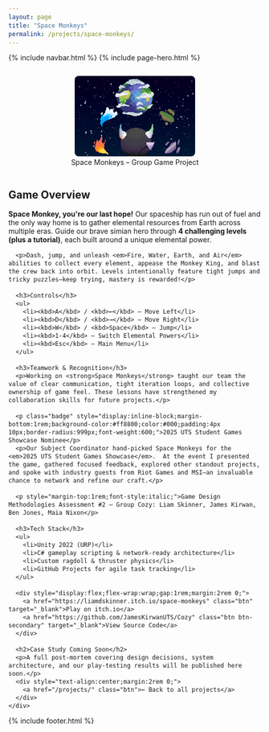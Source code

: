 ```yaml
---
layout: page
title: "Space Monkeys"
permalink: /projects/space-monkeys/
---
```


{% include navbar.html %}
{% include page-hero.html %}
<div class="page-content-container">
  <div class="project-detail">
    <div class="details">
      <div style="display:flex;flex-wrap:wrap;gap:2rem;align-items:center;justify-content:center;">
        <figure style="flex:1;min-width:250px;text-align:center;">
          <img src="/assets/images/SpaceMonkeys.png" alt="Space Monkeys pixel art hero image" style="max-width:100%;border-radius:8px;image-rendering:pixelated;image-rendering:crisp-edges;"/>
          <figcaption>Space Monkeys – Group Game Project</figcaption>
        </figure>
      </div>
      <h2>Game Overview</h2>
      <p><strong>Space Monkey, you're our last hope!</strong> Our spaceship has run out of fuel and the only way home is to gather elemental resources from Earth across multiple eras.  Guide our brave simian hero through <strong>4 challenging levels (plus a tutorial)</strong>, each built around a unique elemental power.</p>

      <p>Dash, jump, and unleash <em>Fire, Water, Earth, and Air</em> abilities to collect every element, appease the Monkey King, and blast the crew back into orbit. Levels intentionally feature tight jumps and tricky puzzles—keep trying, mastery is rewarded!</p>

      <h3>Controls</h3>
      <ul>
        <li><kbd>A</kbd> / <kbd>←</kbd> — Move Left</li>
        <li><kbd>D</kbd> / <kbd>→</kbd> — Move Right</li>
        <li><kbd>W</kbd> / <kbd>Space</kbd> — Jump</li>
        <li><kbd>1-4</kbd> — Switch Elemental Powers</li>
        <li><kbd>Esc</kbd> — Main Menu</li>
      </ul>

      <h3>Teamwork & Recognition</h3>
      <p>Working on <strong>Space Monkeys</strong> taught our team the value of clear communication, tight iteration loops, and collective ownership of game feel. These lessons have strengthened my collaboration skills for future projects.</p>

      <p class="badge" style="display:inline-block;margin-bottom:1rem;background-color:#ff8800;color:#000;padding:4px 10px;border-radius:999px;font-weight:600;">2025 UTS Student Games Showcase Nominee</p>
      <p>Our Subject Coordinator hand-picked Space Monkeys for the <em>2025 UTS Student Games Showcase</em>.  At the event I presented the game, gathered focused feedback, explored other standout projects, and spoke with industry guests from Riot Games and MSI—an invaluable chance to network and refine our craft.</p>

      <p style="margin-top:1rem;font-style:italic;">Game Design Methodologies Assessment #2 — Group Cozy: Liam Skinner, James Kirwan, Ben Jones, Maia Nixon</p>

      <h3>Tech Stack</h3>
      <ul>
        <li>Unity 2022 (URP)</li>
        <li>C# gameplay scripting & network-ready architecture</li>
        <li>Custom ragdoll & thruster physics</li>
        <li>GitHub Projects for agile task tracking</li>
      </ul>

      <div style="display:flex;flex-wrap:wrap;gap:1rem;margin:2rem 0;">
        <a href="https://liamdskinner.itch.io/space-monkeys" class="btn" target="_blank">Play on itch.io</a>
        <a href="https://github.com/JamesKirwanUTS/Cozy" class="btn btn-secondary" target="_blank">View Source Code</a>
      </div>

      <h2>Case Study Coming Soon</h2>
      <p>A full post-mortem covering design decisions, system architecture, and our play-testing results will be published here soon.</p>
      <div style="text-align:center;margin:2rem 0;">
        <a href="/projects/" class="btn">← Back to all projects</a>
      </div>
    </div>
  </div>
</div>

<script src="{{ '/assets/js/nav-scroll.js' | relative_url }}" defer></script>
<script src="{{ '/assets/js/scroll-reveal.js' | relative_url }}" defer></script>
<script src="{{ '/assets/js/dark-mode.js' | relative_url }}" defer></script>

{% include footer.html %} 